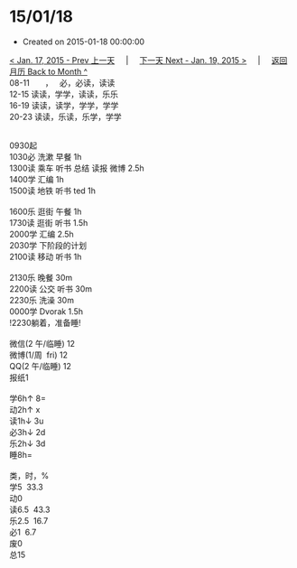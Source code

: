 # 15/01/18

- Created on 2015-01-18 00:00:00

[< Jan. 17, 2015 - Prev 上一天](/_archived/lifelogs/2015/01/d17.md) &nbsp; &nbsp; | &nbsp; &nbsp; [下一天 Next - Jan. 19, 2015 >](/_archived/lifelogs/2015/01/d19.md) &nbsp; &nbsp; |  &nbsp; &nbsp; [返回月历 Back to Month ^](/_archived/lifelogs/2015/01/index.md)
<br/>08-11       ，   必，必读，读读<br/>12-15 读读，学学，读读，乐乐<br/>16-19 读读，读学，学学，学学<br/>20-23 读读，乐读，乐学，学学<div><br/></div>0930起<br/>1030必 洗漱 早餐 1h<br/>1300读 乘车 听书 总结 读报 微博 2.5h<br/>1400学 汇编 1h</div><div>1500读 地铁 听书 ted 1h</div><div><br/></div><div>1600乐 逛街 午餐 1h</div><div>1730读 逛街 听书 1.5h</div><div>2000学 汇编 2.5h</div><div>2030学 下阶段的计划</div><div>2100读 移动 听书 1h<br/><br/></div><div>2130乐 晚餐 30m<br/>2200读 公交 听书 30m<br/>2230乐 洗澡 30m</div><div>0000学 Dvorak 1.5h<br/>!2230躺着，准备睡!<div><br/></div>微信(2 午/临睡) 12<br/>微博(1/周  fri) 12<br/>QQ(2 午/临睡) 12<br/>报纸1<div><br/></div>学6h↑ 8=<br/>动2h↑ x<br/>读1h↓ 3u<br/>必3h↓ 2d<br/>乐2h↓ 3d<br/>睡8h=<div><br/></div>类，时，%<br/>学5  33.3<br/>动0<br/>读6.5  43.3<br/>乐2.5  16.7<br/>必1  6.7<br/>废0<br/>总15</div>
